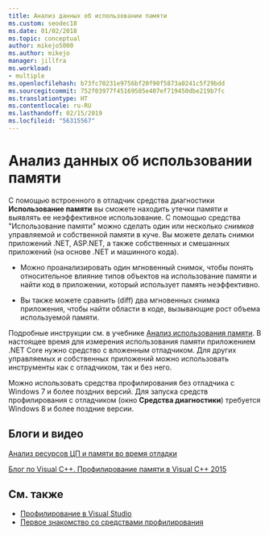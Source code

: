 ```yaml
---
title: Анализ данных об использовании памяти
ms.custom: seodec18
ms.date: 01/02/2018
ms.topic: conceptual
author: mikejo5000
ms.author: mikejo
manager: jillfra
ms.workload:
- multiple
ms.openlocfilehash: b73fc70231e9756bf20f90f5873a0241c5f29bdd
ms.sourcegitcommit: 752f03977f45169585e407ef719450dbe219b7fc
ms.translationtype: HT
ms.contentlocale: ru-RU
ms.lasthandoff: 02/15/2019
ms.locfileid: "56315567"
---
```

# <a name="analyze-memory-usage"></a>Анализ данных об использовании памяти
С помощью встроенного в отладчик средства диагностики **Использование памяти** вы сможете находить утечки памяти и выявлять ее неэффективное использование. С помощью средства "Использование памяти" можно сделать один или несколько *снимков* управляемой и собственной памяти в куче. Вы можете делать снимки приложений .NET, ASP.NET, а также собственных и смешанных приложений (на основе .NET и машинного кода).

-   Можно проанализировать один мгновенный снимок, чтобы понять относительное влияние типов объектов на использование памяти и найти код в приложении, который использует память неэффективно.

-   Вы также можете сравнить (diff) два мгновенных снимка приложения, чтобы найти области в коде, вызывающие рост объема используемой памяти.

Подробные инструкции см. в учебнике [Анализ использования памяти](../profiling/memory-usage.md).  В настоящее время для измерения использования памяти приложением .NET Core нужно средство с вложенным отладчиком. Для других управляемых и собственных приложений можно использовать инструменты как с отладчиком, так и без него.

Можно использовать средства профилирования без отладчика с Windows 7 и более поздних версий. Для запуска средств профилирования с отладчиком (окно **Средства диагностики**) требуется Windows 8 и более поздние версии.

## <a name="blogs-and-videos"></a>Блоги и видео

[Анализ ресурсов ЦП и памяти во время отладки](https://devblogs.microsoft.com/visualstudio/analyze-cpu-memory-while-debugging/)

[Блог по Visual C++. Профилирование памяти в Visual C++ 2015](https://blogs.msdn.microsoft.com/vcblog/2015/10/21/memory-profiling-in-visual-c-2015/)

## <a name="see-also"></a>См. также

- [Профилирование в Visual Studio](../profiling/index.md)
- [Первое знакомство со средствами профилирования](../profiling/profiling-feature-tour.md)